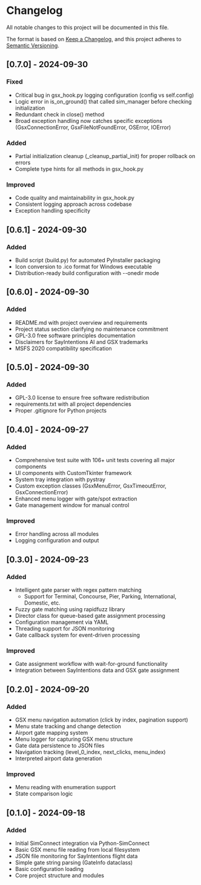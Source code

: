 # Changelog

All notable changes to this project will be documented in this file.

The format is based on [Keep a Changelog](https://keepachangelog.com/en/1.0.0/),
and this project adheres to [Semantic Versioning](https://semver.org/spec/v2.0.0.html).

## [0.7.0] - 2024-09-30

### Fixed
- Critical bug in gsx_hook.py logging configuration (config vs self.config)
- Logic error in is_on_ground() that called sim_manager before checking initialization
- Redundant check in close() method
- Broad exception handling now catches specific exceptions (GsxConnectionError, GsxFileNotFoundError, OSError, IOError)

### Added
- Partial initialization cleanup (_cleanup_partial_init) for proper rollback on errors
- Complete type hints for all methods in gsx_hook.py

### Improved
- Code quality and maintainability in gsx_hook.py
- Consistent logging approach across codebase
- Exception handling specificity

## [0.6.1] - 2024-09-30

### Added
- Build script (build.py) for automated PyInstaller packaging
- Icon conversion to .ico format for Windows executable
- Distribution-ready build configuration with --onedir mode

## [0.6.0] - 2024-09-30

### Added
- README.md with project overview and requirements
- Project status section clarifying no maintenance commitment
- GPL-3.0 free software principles documentation
- Disclaimers for SayIntentions AI and GSX trademarks
- MSFS 2020 compatibility specification

## [0.5.0] - 2024-09-30

### Added
- GPL-3.0 license to ensure free software redistribution
- requirements.txt with all project dependencies
- Proper .gitignore for Python projects

## [0.4.0] - 2024-09-27

### Added
- Comprehensive test suite with 106+ unit tests covering all major components
- UI components with CustomTkinter framework
- System tray integration with pystray
- Custom exception classes (GsxMenuError, GsxTimeoutError, GsxConnectionError)
- Enhanced menu logger with gate/spot extraction
- Gate management window for manual control

### Improved
- Error handling across all modules
- Logging configuration and output

## [0.3.0] - 2024-09-23

### Added
- Intelligent gate parser with regex pattern matching
  - Support for Terminal, Concourse, Pier, Parking, International, Domestic, etc.
- Fuzzy gate matching using rapidfuzz library
- Director class for queue-based gate assignment processing
- Configuration management via YAML
- Threading support for JSON monitoring
- Gate callback system for event-driven processing

### Improved
- Gate assignment workflow with wait-for-ground functionality
- Integration between SayIntentions data and GSX gate assignment

## [0.2.0] - 2024-09-20

### Added
- GSX menu navigation automation (click by index, pagination support)
- Menu state tracking and change detection
- Airport gate mapping system
- Menu logger for capturing GSX menu structure
- Gate data persistence to JSON files
- Navigation tracking (level_0_index, next_clicks, menu_index)
- Interpreted airport data generation

### Improved
- Menu reading with enumeration support
- State comparison logic

## [0.1.0] - 2024-09-18

### Added
- Initial SimConnect integration via Python-SimConnect
- Basic GSX menu file reading from local filesystem
- JSON file monitoring for SayIntentions flight data
- Simple gate string parsing (GateInfo dataclass)
- Basic configuration loading
- Core project structure and modules